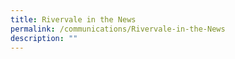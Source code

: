 ```yaml
---
title: Rivervale in the News
permalink: /communications/Rivervale-in-the-News
description: ""
---
```

